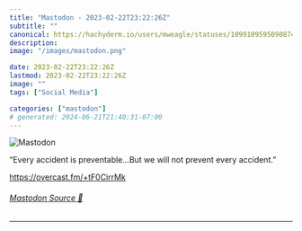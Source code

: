 ```yaml
---
title: "Mastodon - 2023-02-22T23:22:26Z"
subtitle: ""
canonical: https://hachyderm.io/users/mweagle/statuses/109910959509087400
description:
image: "/images/mastodon.png"

date: 2023-02-22T23:22:26Z
lastmod: 2023-02-22T23:22:26Z
image: ""
tags: ["Social Media"]

categories: ["mastodon"]
# generated: 2024-06-21T21:40:31-07:00
---
```

![Mastodon](/images/mastodon.png)

<p>“Every accident is preventable…But we will not prevent every accident.”</p><p><a href="https://overcast.fm/+tF0CirrMk" target="_blank" rel="nofollow noopener noreferrer" translate="no"><span class="invisible">https://</span><span class="">overcast.fm/+tF0CirrMk</span><span class="invisible"></span></a></p>


###### [Mastodon Source 🐘](https://hachyderm.io/@mweagle/109910959509087400)

___
